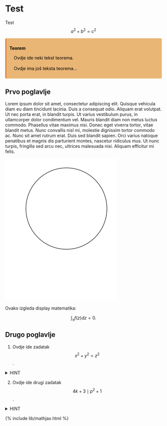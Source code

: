 # Test
Test $$a^2 + b^2 = c^2$$

<div class="warning" style='background-color:#eab676; color: #000000; border-left: solid #e28743 4px; border-radius: 4px; padding:0.7em;'>
<span>
<p style='margin-top:1em; text-align:left'>
<b>Teorem</b></p>
<p style='margin-left:1em;'>
Ovdje ide neki tekst teorema.<br><br>
    Ovdje ima još teksta teorema...
</span>
</div>

## Prvo poglavlje
Lorem ipsum dolor sit amet, consectetur adipiscing elit. Quisque vehicula diam eu diam tincidunt lacinia. Duis a consequat odio. Aliquam erat volutpat. Ut nec porta erat, in blandit turpis. Ut varius vestibulum purus, in ullamcorper dolor condimentum vel. Mauris blandit diam non metus luctus commodo. Phasellus vitae maximus nisi. Donec eget viverra tortor, vitae blandit metus. Nunc convallis nisl mi, molestie dignissim tortor commodo ac. Nunc sit amet rutrum erat. Duis sed blandit sapien. Orci varius natoque penatibus et magnis dis parturient montes, nascetur ridiculus mus. Ut nunc turpis, fringilla sed arcu nec, ultrices malesuada nisi. Aliquam efficitur mi felis.

![Skica](docs/assets/inverzija-8.svg)

Ovako izgleda display matematika: 

$$
\int_{\gamma} f(z)dz = 0. 
$$

## Drugo poglavlje

1. Ovdje ide zadatak $$x^2 + y^2 = z^2$$.
<details><summary>HINT</summary>
<p>
  
  Pitagorin poučak!
  
</p>
</details>

2. Ovdje ide drugi zadatak $$4k + 3 \mid p^2 + 1$$.
<details><summary>HINT</summary>
<p>
  
  Onaj famozni teorem!
  
</p>
</details>

{% include lib/mathjax.html %}
